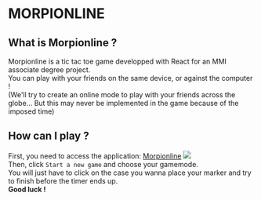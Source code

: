 # MORPIONLINE
## What is Morpionline ?
Morpionline is a tic tac toe game developped with React for an MMI associate degree project.\
You can play with your friends on the same device, or against the computer !\
(We'll try to create an online mode to play with your friends across the globe... But this may never be implemented in the game because of the imposed time)

## How can I play ?
First, you need to access the application: [Morpionline](https://morpionline.netlify.app) ![](https://img.icons8.com/material-sharp/24/000000/external-link.png)\
Then, click `Start a new game` and choose your gamemode.\
You will just have to click on the case you wanna place your marker and try to finish before the timer ends up.\
**Good luck !**
